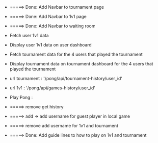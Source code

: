 + =====> Done: Add Navbar to tournament page 
+ =====> Done: Add Navbar to 1v1 page 
+ =====> Done: Add Navbar to waiting room 

+ Fetch user 1v1 data
+ Display user 1v1 data on user dashboard

+ Fetch tournament data for the 4 users that played the tournament
+ Display tournament data on tournament dashboard for the 4 users that played the tournament

+ url tournament : '/pong/api/tournament-history/user_id'
+ url 1v1 : '/pong/api/games-history/user_id'

+ Play Pong :
+ =====> remove get history
+ =====> add -> add username for guest player in local game
+ =====> remove add username for 1v1 and tournament

+ =====> Done: Add guide lines to how to play on 1v1 and tournament
